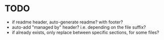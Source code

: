 # TODO

- if readme header, auto-generate readme? with footer?
- auto-add "managed by" header? i.e. depending on the file suffix?
- if already exists, only replace between specific sections, for some files?
